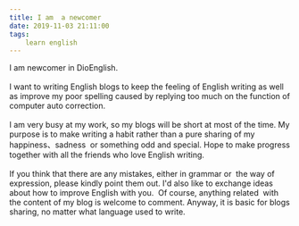 ```yaml
---
title: I am  a newcomer
date: 2019-11-03 21:11:00
tags:
    learn english
---
```

<div>I am newcomer in DioEnglish.&#xA0;</div><div><br></div><div>I want to writing English blogs to keep the feeling of English writing as well as improve my poor spelling caused by replying too much on the function of computer auto correction.</div><div><br></div><div>I am very busy at my work, so my blogs will be short at most of the time. My purpose is to make writing a habit rather than a pure sharing of my happiness&#x3001;sadness&#xA0; or something odd and special. Hope to make progress together with all the friends who love English writing.</div><div><br></div><div>If you think that there are any mistakes, either in grammar or&#xA0; the way of&#xA0; expression, please kindly point them out. I&apos;d also like to exchange ideas about how to improve English with you.&#xA0; Of course, anything related&#xA0; with the content of my blog is welcome to comment. Anyway, it is basic for blogs sharing, no matter what language used to write.</div><div><b></b><i></i><u></u><b></b><i></i><u></u><br></div><div><br></div><div><br></div><div><br></div><div><br></div>